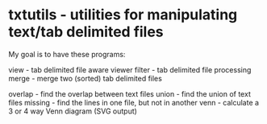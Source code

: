 txtutils - utilities for manipulating text/tab delimited files
====

My goal is to have these programs:

view        - tab delimited file aware viewer
filter      - tab delimited file processing
merge       - merge two (sorted) tab delimited files

overlap     - find the overlap between text files
union       - find the union of text files
missing     - find the lines in one file, but not in another
venn        - calculate a 3 or 4 way Venn diagram (SVG output)